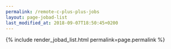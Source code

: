 ```yaml
---
permalink: /remote-c-plus-plus-jobs
layout: page-jobad-list
last_modified_at: 2018-09-07T18:50:45+0200
---
```

{% include render_jobad_list.html permalink=page.permalink %}
